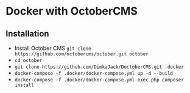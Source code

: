 # Docker with OctoberCMS

## Installation

* Install October CMS `git clone https://github.com/octobercms/october.git october`
* `cd october`
* `git clone https://github.com/DimkaJack/DoctoberCMS.git .docker`
* `docker-compose -f .docker/docker-compose.yml up -d --build`
* `docker-compose -f .docker/docker-compose.yml exec php composer install`